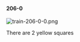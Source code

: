 #### 206-0
![train-206-0-0.png](https://github.com/lil-lab/nlvr/raw/master/nlvr/train/images/57/train-206-0-0.png "train-206-0-0.png")

There are 2 yellow squares